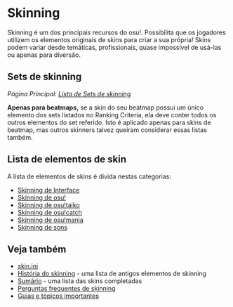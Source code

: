 # Skinning

Skinning é um dos principais recursos do osu!. Possibilita que os jogadores utilizem os elementos originais de skins para criar a sua própria! Skins podem variar desde temáticas, profissionais, quase impossível de usá-las ou apenas para diversão.

## Sets de skinning

*Página Principal: [Lista de Sets de skinning](/wiki/Ranking_Criteria/Skin_Set_List)*

**Apenas para beatmaps,** se a skin do seu beatmap possui um único elemento dos sets listados no Ranking Criteria, ela deve conter todos os outros elementos do set referido. Isto é aplicado apenas para skins de beatmap, mas outros skinners talvez queiram considerar essas listas também.

## Lista de elementos de skin

A lista de elementos de skins é divida nestas categorias:

- [Skinning de Interface](/wiki/Skinning/Interface)
- [Skinning de osu!](/wiki/Skinning/osu!)
- [Skinning de osu!taiko](/wiki/Skinning/osu!taiko)
- [Skinning de osu!catch](/wiki/Skinning/osu!catch)
- [Skinning de osu!mania](/wiki/Skinning/osu!mania)
- [Skinning de sons](/wiki/Skinning/Sounds)

## Veja também

- [skin.ini](/wiki/Skinning/skin.ini)
- [História do skinning](/wiki/Skinning/History) - uma lista de antigos elementos de skinning
- [Sumário](https://osu.ppy.sh/community/forums/topics/686664) - uma lista das skins completadas
- [Perguntas frequentes de skinning](/wiki/Skinning/FAQ)
- [Guias e tópicos importantes](/wiki/Skinning/Guides_and_important_threads)
